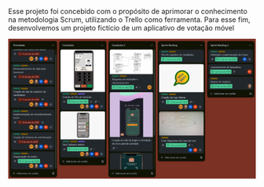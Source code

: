 Esse projeto foi concebido com o propósito de aprimorar o conhecimento na
metodologia Scrum, utilizando o Trello como ferramenta. 
Para esse fim, desenvolvemos um projeto fictício de um aplicativo de votação móvel

![print](Vota%20Easy.png)

